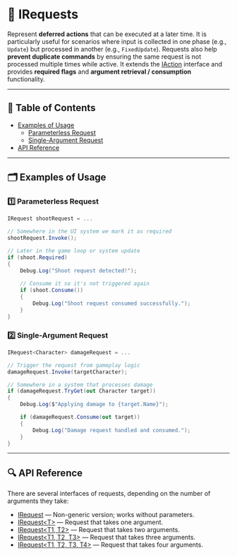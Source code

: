 # 🧩 IRequests

Represent **deferred actions** that can be executed at a later time. It is particularly useful for scenarios where
input is collected in one phase (e.g., `Update`) but processed in another (e.g., `FixedUpdate`).
Requests also help **prevent duplicate commands** by ensuring the same request is not processed multiple times while
active. It extends the [IAction](../Actions/IActions.md) interface and provides **required flags** and **argument retrieval /
consumption** functionality.

---

## 📑 Table of Contents

- [Examples of Usage](#-examples-of-usage)
    - [Parameterless Request](#ex-1)
    - [Single-Argument Request](#ex-2)
- [API Reference](#-api-reference)

---

## 🗂 Examples of Usage

<div id="ex-1"></div>

### 1️⃣ Parameterless Request

```csharp
IRequest shootRequest = ...

// Somewhere in the UI system we mark it as required
shootRequest.Invoke();

// Later in the game loop or system update
if (shoot.Required)
{
    Debug.Log("Shoot request detected!");
    
    // Consume it so it's not triggered again
    if (shoot.Consume())
    {
        Debug.Log("Shoot request consumed successfully.");
    }
}
```

<div id="ex-2"></div>

### 2️⃣ Single-Argument Request

```csharp
IRequest<Character> damageRequest = ...

// Trigger the request from gameplay logic
damageRequest.Invoke(targetCharacter);

// Somewhere in a system that processes damage
if (damageRequest.TryGet(out Character target))
{
    Debug.Log($"Applying damage to {target.Name}");

    if (damageRequest.Consume(out target))
    {
        Debug.Log("Damage request handled and consumed.");
    }
}
```

---

## 🔍 API Reference

There are several interfaces of requests, depending on the number of arguments they take:

- [IRequest](IRequest.md) — Non-generic version; works without parameters.
- [IRequest&lt;T&gt;](IRequest%601.md) — Request that takes one argument.
- [IRequest&lt;T1, T2&gt;](IRequest%602.md) — Request that takes two arguments.
- [IRequest&lt;T1, T2, T3&gt;](IRequest%603.md) — Request that takes three arguments.
- [IRequest&lt;T1, T2, T3, T4&gt;](IRequest%604.md) — Request that takes four arguments.
